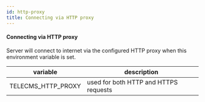 ```yaml
---
id: http-proxy
title: Connecting via HTTP proxy
---
```


#### Connecting via HTTP proxy

Server will connect to internet via the configured HTTP proxy when this environment variable is set.

| variable                | description                           |
| ----------------------- | ------------------------------------- |
| TELECMS_HTTP_PROXY      | used for both HTTP and HTTPS requests |
